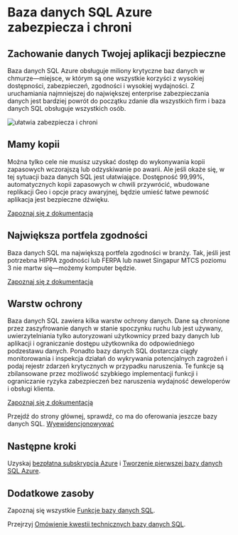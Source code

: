 <properties
   pageTitle="Baza danych SQL Azure zabezpiecza i chroni"
   description="Dowiedz się, jak baza danych SQL ułatwia bezpiecznego i ochrona"
   keywords=""
   services="sql-database"
   documentationCenter=""
   authors="CarlRabeler"
   manager="jhubbard"
   editor=""/>

<tags
   ms.service="sql-database"
   ms.devlang="NA"
   ms.topic="article"
   ms.tgt_pltfrm="NA"
   ms.workload="data-management"
   ms.date="09/13/2016"
   ms.author="carlrab"/>
   
# <a name="azure-sql-database-secures-and-protects"></a>Baza danych SQL Azure zabezpiecza i chroni

## <a name="keep-your-apps-data-safe-and-secure"></a>Zachowanie danych Twojej aplikacji bezpieczne

Baza danych SQL Azure obsługuje miliony krytyczne baz danych w chmurze&mdash;miejsce, w którym są one wszystkie korzyści z wysokiej dostępności, zabezpieczeń, zgodności i wysokiej wydajności. Z uruchamiania najmniejszej do największej enterprise zabezpieczania danych jest bardziej powrót do początku zdanie dla wszystkich firm i baza danych SQL obsługuje wszystkich osób.

![ułatwia zabezpiecza i chroni](./media/sql-database-helps-secures-and-protects/sql-database-helps-secures-and-protects.png)

## <a name="weve-got-your-back"></a>Mamy kopii

Można tylko cele nie musisz uzyskać dostęp do wykonywania kopii zapasowych wczorajszą lub odzyskiwanie po awarii. Ale jeśli okaże się, w tej sytuacji baza danych SQL jest ułatwiające. Dostępność 99,99%, automatycznych kopii zapasowych w chwili przywrócić, wbudowane replikacji Geo i opcje pracy awaryjnej, będzie umieść łatwe pewność aplikacja jest bezpieczne dźwięku.

[Zapoznaj się z dokumentacją](sql-database-business-continuity.md)

## <a name="the-largest-compliance-portfolio"></a>Największa portfela zgodności

Baza danych SQL ma największą portfela zgodności w branży. Tak, jeśli jest potrzebna HIPPA zgodności lub FERPA lub nawet Singapur MTCS poziomu 3 nie martw się&mdash;możemy komputer będzie.  

[Zapoznaj się z dokumentacją](https://www.microsoft.com/TrustCenter/Compliance/default.aspx)

## <a name="layers-of-protection"></a>Warstw ochrony

Baza danych SQL zawiera kilka warstw ochrony danych. Dane są chronione przez zaszyfrowanie danych w stanie spoczynku ruchu lub jest używany, uwierzytelniania tylko autoryzowani użytkownicy przed bazy danych lub aplikacji i ograniczanie dostępu użytkownika do odpowiedniego podzestawu danych. Ponadto bazy danych SQL dostarcza ciągły monitorowania i inspekcja działań do wykrywania potencjalnych zagrożeń i podaj rejestr zdarzeń krytycznych w przypadku naruszenia. Te funkcje są zbilansowane przez możliwość szybkiego implementacji funkcji i ograniczanie ryzyka zabezpieczeń bez naruszenia wydajność deweloperów i obsługi klienta.

[Zapoznaj się z dokumentacją](http://go.microsoft.com/fwlink/?LinkID=787593)

Przejdź do strony głównej, sprawdź, co ma do oferowania jeszcze bazy danych SQL.
[Wyewidencjonowywać](https://azure.microsoft.com/services/sql-database/) 

## <a name="next-steps"></a>Następne kroki

Uzyskaj [bezpłatna subskrypcja Azure](https://azure.microsoft.com/get-started/) i [Tworzenie pierwszej bazy danych SQL Azure](sql-database-get-started.md).

## <a name="additional-resources"></a>Dodatkowe zasoby

Zapoznaj się wszystkie [Funkcje bazy danych SQL](https://azure.microsoft.com/services/sql-database/).
 
Przejrzyj [Omówienie kwestii technicznych bazy danych SQL](sql-database-technical-overview.md).  


